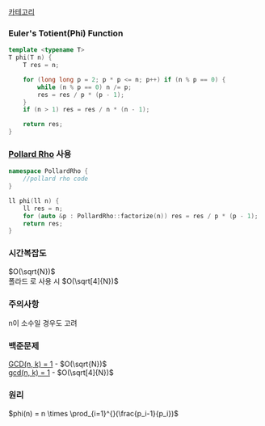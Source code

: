 [카테고리](/README.md)
### Euler's Totient(Phi) Function
```cpp
template <typename T>
T phi(T n) {
    T res = n;

    for (long long p = 2; p * p <= n; p++) if (n % p == 0) {
        while (n % p == 0) n /= p;
        res = res / p * (p - 1);
    }
    if (n > 1) res = res / n * (n - 1);

    return res;
}
```
### [Pollard Rho](/수학/PollardRho.md) 사용 
```cpp
namespace PollardRho {
    //pollard rho code
}

ll phi(ll n) {
    ll res = n;
    for (auto &p : PollardRho::factorize(n)) res = res / p * (p - 1);
    return res;
}
```
### 시간복잡도 
$O(\sqrt{N})$   
폴라드 로 사용 시 $O(\sqrt[4]{N})$

### 주의사항
n이 소수일 경우도 고려    

### 백준문제
[GCD(n, k) = 1](https://www.acmicpc.net/problem/11689) - $O(\sqrt{N})$   
[gcd(n, k) = 1](https://www.acmicpc.net/problem/13926) - $O(\sqrt[4]{N})$

### 원리
$phi(n) = n \times \prod_{i=1}^{}(\frac{p_i-1}{p_i})$